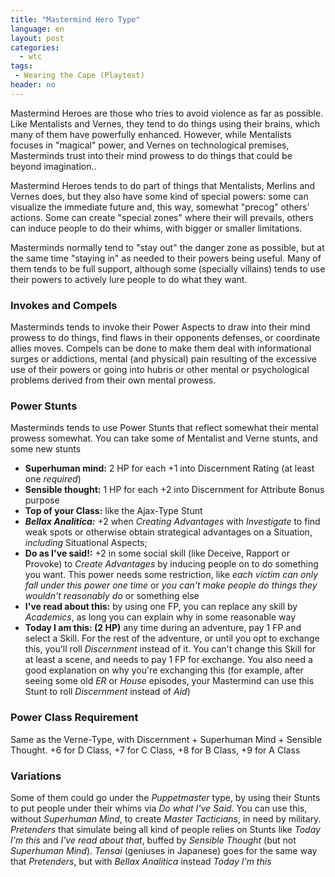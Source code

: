 ```yaml
---
title: "Mastermind Hero Type"
language: en
layout: post
categories:
  - wtc
tags:
 - Wearing the Cape (Playtest)
header: no
---
```


Mastermind Heroes are those who tries to avoid violence as far as possible. Like Mentalists and Vernes, they tend to do things using their brains, which many of them have powerfully enhanced. However, while Mentalists focuses in "magical" power, and Vernes on technological premises, Masterminds trust into their mind prowess to do things that could be beyond imagination..

Mastermind Heroes tends to do part of things that Mentalists, Merlins and Vernes does, but they also have some kind of special powers: some can visualize the immediate future and, this way, somewhat "precog" others' actions. Some can create "special zones" where their will prevails, others can induce people to do their whims, with bigger or smaller limitations.

Masterminds normally tend to "stay out" the danger zone as possible, but at the same time "staying in" as needed to their powers being useful. Many of them tends to be full support, although some (specially villains) tends to use their powers to actively lure people to do what they want.

### Invokes and Compels

Masterminds tends to invoke their Power Aspects to draw into their mind prowess to do things, find flaws in their opponents defenses, or coordinate allies moves. Compels can be done to make them deal with informational surges or addictions, mental (and physical) pain resulting of the excessive use of their powers or going into hubris or other mental or psychological problems derived from their own mental prowess.

### Power Stunts

Masterminds tends to use Power Stunts that reflect somewhat their mental prowess somewhat. You can take some of Mentalist and Verne stunts, and some new stunts

+ __Superhuman mind:__ 2 HP for each +1 into Discernment Rating (at least one _required_)
+ __Sensible thought:__ 1 HP for each +2 into Discernment for Attribute Bonus purpose
+ __Top of your Class:__ like the Ajax-Type Stunt
+ ___Bellax Analitica:___ +2 when _Creating Advantages_ with _Investigate_ to find weak spots or otherwise obtain strategical advantages on a Situation, _including_ Situational Aspects;
+ __Do as I've said!:__ +2 in some social skill (like Deceive, Rapport or Provoke) to _Create Advantages_ by inducing people on to do something you want. This power needs some restriction, like _each victim can only fall under this power one time_ or _you can't make people do things they wouldn't reasonably do_ or something else
+ __I've read about this:__ by using one FP, you can replace any skill by _Academics_, as long you can explain why in some reasonable way
+ __Today I am this: (2 HP)__ any time during an adventure, pay 1 FP and select a Skill. For the rest of the adventure, or until you opt to exchange this, you'll roll _Discernment_ instead of it. You can't change this Skill for at least a scene, and needs to pay 1 FP for exchange. You also need a good explanation on why you're exchanging this (for example, after seeing some old _ER_ or _House_ episodes, your Mastermind can use this Stunt to roll _Discernment_ instead of _Aid_)

### Power Class Requirement

Same as the Verne-Type, with Discernment + Superhuman Mind + Sensible Thought. +6 for D Class, +7 for C Class, +8 for B Class, +9 for A Class

### Variations

Some of them could go under the _Puppetmaster_ type, by using their Stunts to put people under their whims via _Do what I've Said_. You can use this, without _Superhuman Mind_, to create _Master Tacticians_, in need by military. _Pretenders_ that simulate being all kind of people relies on Stunts like _Today I'm this_ and _I've read about that_, buffed by _Sensible Thought_ (but not _Superhuman Mind_). _Tensai_ (geniuses in Japanese) goes for the same way that _Pretenders_, but with _Bellax Analitica_ instead _Today I'm this_



